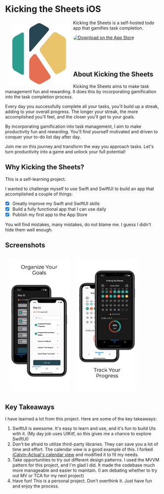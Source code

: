 # Kicking the Sheets iOS

<img src="readme/logo.png" align="left" width="200" hspace="10" vspace="10">

Kicking the Sheets is a self-hosted todo app that gamifies task completion.   

<p align="left">
	<a href="https://apps.apple.com/us/app/kicking-the-sheets/id6450491354?itsct=apps_box_badge&amp;itscg=30200" style="display: inline-block; overflow: hidden; border-radius: 13px; width: 250px; height: 83px;"><img src="https://tools.applemediaservices.com/api/badges/download-on-the-app-store/black/en-us?size=250x83&amp;releaseDate=1687824000" alt="Download on the App Store" style="border-radius: 13px; width: 250px; height: 83px;"></a>
</p>


## About Kicking the Sheets

Kicking the Sheets aims to make task management fun and rewarding. It does this by incorporating gamification into the task completion process.

Every day you successfully complete all your tasks, you'll build up a streak, adding to your overall progress. The longer your streak, the more accomplished you'll feel, and the closer you'll get to your goals.

By incorporating gamification into task management, I aim to make productivity fun and rewarding. You'll find yourself motivated and driven to conquer your to-do list day after day.

Join me on this journey and transform the way you approach tasks. Let's turn productivity into a game and unlock your full potential!


## Why Kicking the Sheets?

This is a self-learning project.

I wanted to challenge myself to use Swift and SwiftUI to build an app that accomplished a couple of things:

- [x] Greatly improve my Swift and SwiftUI skills
- [x] Build a fully functional app that I can use daily
- [x] Publish my first app to the App Store

You will find mistakes, many mistakes, do not blame me. I guess I didn't hide them well enough.


## Screenshots
[<img src="readme/day.png" align="left" width="200" hspace="10" vspace="10">](readme/day.png)
[<img src="readme/calendar.png" align="center" width="200" hspace="10" vspace="10">](readme/calendar.png)

## Key Takeaways

I have learned a lot from this project. Here are some of the key takeaways:

1. SwiftUI is awesome. It's easy to learn and use, and it's fun to build UIs with it. (My day job uses UIKitf, so this gives me a chance to explore SwiftUI)
2. Don't be afraid to utilize third-party libraries. They can save you a lot of time and effort. The calendar view is a good example of this. I forked [iCalvin-Actual's calendar view](https://github.com/iCalvin-Actual/Selectable-Calendar-View) and modified it to fit my needs.
3. Take opportunities to try out different design patterns. I used the MVVM pattern for this project, and I'm glad I did. It made the codebase much more manageable and easier to maintain. (I am debating whether to try out MV or TCA for my next project)
4. Have fun! This is a personal project. Don't overthink it. Just have fun and enjoy the process.